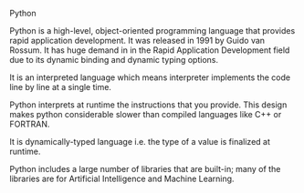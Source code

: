 Python

Python is a high-level, object-oriented programming language that provides rapid application development. 
It was released in 1991 by Guido van Rossum. 
It has huge demand in in the Rapid Application Development field due to its dynamic binding and dynamic typing options.

It is an interpreted language which means interpreter implements the code line by line at a single time.

Python interprets at runtime the instructions that you provide. 
This design makes python considerable slower than compiled languages like C++ or FORTRAN.

It is dynamically-typed language i.e. the type of a value is finalized at runtime.

Python includes a large number of libraries that are built-in; many of the libraries are for Artificial Intelligence and Machine Learning.